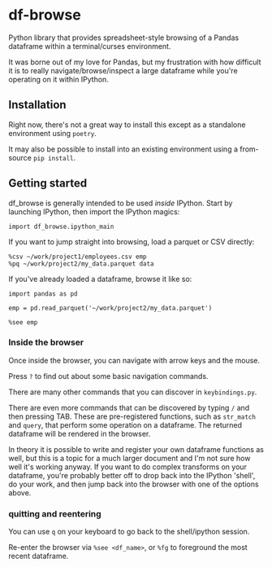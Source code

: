 # df-browse

Python library that provides spreadsheet-style browsing of a Pandas
dataframe within a terminal/curses environment.

It was borne out of my love for Pandas, but my frustration with how difficult it is to really navigate/browse/inspect a large dataframe while you're operating on it within IPython.

## Installation

Right now, there's not a great way to install this except as a
standalone environment using `poetry`.

It may also be possible to install into an existing environment using
a from-source `pip install`.

## Getting started

df_browse is generally intended to be used _inside_ IPython. Start by
launching IPython, then import the IPython magics:

```
import df_browse.ipython_main
```

If you want to jump straight into browsing, load a parquet or CSV directly:

```
%csv ~/work/project1/employees.csv emp
%pq ~/work/project2/my_data.parquet data
```

If you've already loaded a dataframe, browse it like so:
```
import pandas as pd

emp = pd.read_parquet('~/work/project2/my_data.parquet')

%see emp
```

### Inside the browser

Once inside the browser, you can navigate with arrow keys and the mouse.

Press `?` to find out about some basic navigation commands.

There are many other commands that you can discover in `keybindings.py`.

There are even more commands that can be discovered by typing `/` and
then pressing TAB. These are pre-registered functions, such as
`str_match` and `query`, that perform some operation on a
dataframe. The returned dataframe will be rendered in the browser.

In theory it is possible to write and register your own dataframe
functions as well, but this is a topic for a much larger document and
I'm not sure how well it's working anyway. If you want to do complex
transforms on your dataframe, you're probably better off to drop back
into the IPython 'shell', do your work, and then jump back into the
browser with one of the options above.

### quitting and reentering

You can use `q` on your keyboard to go back to the shell/ipython session.

Re-enter the browser via `%see <df_name>`, or `%fg` to foreground the
most recent dataframe.
